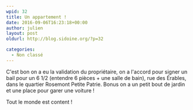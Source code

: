 ```yaml
---
wpid: 32
title: Un appartement !
date: 2016-09-06T16:23:18+00:00
author: julien
layout: post
oldurl: http://blog.sidoine.org/?p=32

categories:
  - Non classé
---
```

C'est bon on a eu la validation du propriétaire, on a l'accord pour signer un bail pour un 6 1/2 (entendre 6 pièces + une salle de bain), rue des Érables, dans le quartier Rosemont Petite Patrie. Bonus on a un petit bout de jardin et une place pour garer une voiture !

Tout le monde est content !